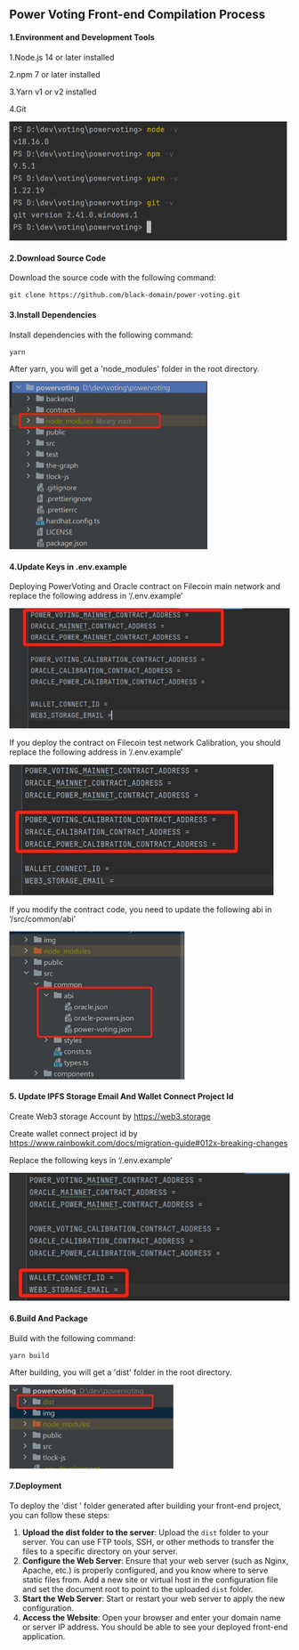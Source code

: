 ## Power Voting Front-end Compilation Process

#### 1.Environment and Development Tools

1.Node.js 14 or later installed

2.npm 7 or later installed

3.Yarn v1 or v2 installed

4.Git

<img src="./img/git.png" style="zoom:50%;" alt="" />

#### 2.Download Source Code

Download the source code with the following command:

```
git clone https://github.com/black-domain/power-voting.git
```

#### 3.Install Dependencies

Install dependencies with the following command:

```
yarn
```

After yarn, you will get a 'node_modules' folder in the root directory.


<img src="img/node_modules.png" style="zoom:50%;"  alt="" />

#### 4.Update Keys in .env.example

Deploying PowerVoting and Oracle contract on Filecoin main network and replace the following address in ‘/.env.example’

<img src="img/mainnet.png" alt="" />

If you deploy the contract on Filecoin test network Calibration, you should replace the following address in ‘/.env.example’

<img src="img/testnet.png"  alt="" />

If you modify the contract code, you need to update the following abi in ‘/src/common/abi’

<img src="img/abi.png" style="zoom:50%;"  alt="" />

#### 5. Update IPFS Storage Email And Wallet Connect Project Id

Create Web3 storage Account by https://web3.storage

Create wallet connect project id by https://www.rainbowkit.com/docs/migration-guide#012x-breaking-changes

Replace the following keys in ‘/.env.example’

<img src="img/key.png" alt="" />


#### 6.Build And Package

Build  with the following command:

```
yarn build
```

After building, you will get a 'dist' folder in the root directory.

<img src="img/dist.png" style="zoom:50%;"  alt="" />

#### 7.Deployment

To deploy the 'dist ' folder generated after building your front-end project, you can follow these steps:

1. **Upload the dist folder to the server**: Upload the `dist` folder to your server. You can use FTP tools, SSH, or other methods to transfer the files to a specific directory on your server.
2. **Configure the Web Server**: Ensure that your web server (such as Nginx, Apache, etc.) is properly configured, and you know where to serve static files from. Add a new site or virtual host in the configuration file and set the document root to point to the uploaded `dist` folder.
3. **Start the Web Server**: Start or restart your web server to apply the new configuration.
4. **Access the Website**: Open your browser and enter your domain name or server IP address. You should be able to see your deployed front-end application.







